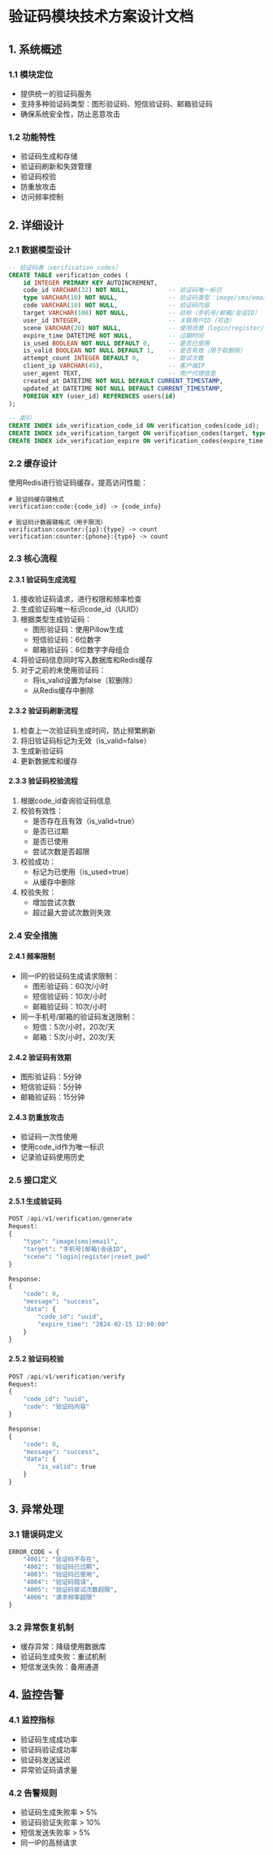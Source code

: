 # 验证码模块技术方案设计文档

## 1. 系统概述

### 1.1 模块定位
- 提供统一的验证码服务
- 支持多种验证码类型：图形验证码、短信验证码、邮箱验证码
- 确保系统安全性，防止恶意攻击

### 1.2 功能特性
- 验证码生成和存储
- 验证码刷新和失效管理
- 验证码校验
- 防重放攻击
- 访问频率控制

## 2. 详细设计

### 2.1 数据模型设计

```sql
-- 验证码表（verification_codes）
CREATE TABLE verification_codes (
    id INTEGER PRIMARY KEY AUTOINCREMENT,
    code_id VARCHAR(32) NOT NULL,           -- 验证码唯一标识
    type VARCHAR(10) NOT NULL,              -- 验证码类型：image/sms/email
    code VARCHAR(10) NOT NULL,              -- 验证码内容
    target VARCHAR(100) NOT NULL,           -- 目标（手机号/邮箱/会话ID）
    user_id INTEGER,                        -- 关联用户ID（可选）
    scene VARCHAR(20) NOT NULL,             -- 使用场景（login/register/reset_pwd）
    expire_time DATETIME NOT NULL,          -- 过期时间
    is_used BOOLEAN NOT NULL DEFAULT 0,     -- 是否已使用
    is_valid BOOLEAN NOT NULL DEFAULT 1,    -- 是否有效（用于软删除）
    attempt_count INTEGER DEFAULT 0,        -- 尝试次数
    client_ip VARCHAR(45),                  -- 客户端IP
    user_agent TEXT,                        -- 用户代理信息
    created_at DATETIME NOT NULL DEFAULT CURRENT_TIMESTAMP,
    updated_at DATETIME NOT NULL DEFAULT CURRENT_TIMESTAMP,
    FOREIGN KEY (user_id) REFERENCES users(id)
);

-- 索引
CREATE INDEX idx_verification_code_id ON verification_codes(code_id);
CREATE INDEX idx_verification_target ON verification_codes(target, type);
CREATE INDEX idx_verification_expire ON verification_codes(expire_time);
```

### 2.2 缓存设计

使用Redis进行验证码缓存，提高访问性能：

```plaintext
# 验证码缓存键格式
verification:code:{code_id} -> {code_info}

# 验证码计数器键格式（用于限流）
verification:counter:{ip}:{type} -> count
verification:counter:{phone}:{type} -> count
```

### 2.3 核心流程

#### 2.3.1 验证码生成流程
1. 接收验证码请求，进行权限和频率检查
2. 生成验证码唯一标识code_id（UUID）
3. 根据类型生成验证码：
   - 图形验证码：使用Pillow生成
   - 短信验证码：6位数字
   - 邮箱验证码：6位数字字母组合
4. 将验证码信息同时写入数据库和Redis缓存
5. 对于之前的未使用验证码：
   - 将is_valid设置为false（软删除）
   - 从Redis缓存中删除

#### 2.3.2 验证码刷新流程
1. 检查上一次验证码生成时间，防止频繁刷新
2. 将旧验证码标记为无效（is_valid=false）
3. 生成新验证码
4. 更新数据库和缓存

#### 2.3.3 验证码校验流程
1. 根据code_id查询验证码信息
2. 校验有效性：
   - 是否存在且有效（is_valid=true）
   - 是否已过期
   - 是否已使用
   - 尝试次数是否超限
3. 校验成功：
   - 标记为已使用（is_used=true）
   - 从缓存中删除
4. 校验失败：
   - 增加尝试次数
   - 超过最大尝试次数则失效

### 2.4 安全措施

#### 2.4.1 频率限制
- 同一IP的验证码生成请求限制：
  - 图形验证码：60次/小时
  - 短信验证码：10次/小时
  - 邮箱验证码：10次/小时
- 同一手机号/邮箱的验证码发送限制：
  - 短信：5次/小时，20次/天
  - 邮箱：5次/小时，20次/天

#### 2.4.2 验证码有效期
- 图形验证码：5分钟
- 短信验证码：5分钟
- 邮箱验证码：15分钟

#### 2.4.3 防重放攻击
- 验证码一次性使用
- 使用code_id作为唯一标识
- 记录验证码使用历史

### 2.5 接口定义

#### 2.5.1 生成验证码
```python
POST /api/v1/verification/generate
Request:
{
    "type": "image|sms|email",
    "target": "手机号|邮箱|会话ID",
    "scene": "login|register|reset_pwd"
}

Response:
{
    "code": 0,
    "message": "success",
    "data": {
        "code_id": "uuid",
        "expire_time": "2024-02-15 12:00:00"
    }
}
```

#### 2.5.2 验证码校验
```python
POST /api/v1/verification/verify
Request:
{
    "code_id": "uuid",
    "code": "验证码内容"
}

Response:
{
    "code": 0,
    "message": "success",
    "data": {
        "is_valid": true
    }
}
```

## 3. 异常处理

### 3.1 错误码定义
```python
ERROR_CODE = {
    "4001": "验证码不存在",
    "4002": "验证码已过期",
    "4003": "验证码已使用",
    "4004": "验证码错误",
    "4005": "验证码尝试次数超限",
    "4006": "请求频率超限"
}
```

### 3.2 异常恢复机制
- 缓存异常：降级使用数据库
- 验证码生成失败：重试机制
- 短信发送失败：备用通道

## 4. 监控告警

### 4.1 监控指标
- 验证码生成成功率
- 验证码验证成功率
- 验证码发送延迟
- 异常验证码请求量

### 4.2 告警规则
- 验证码生成失败率 > 5%
- 验证码验证失败率 > 10%
- 短信发送失败率 > 5%
- 同一IP的高频请求